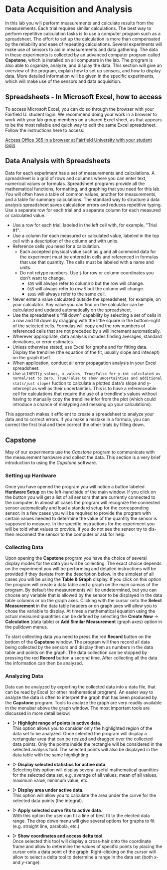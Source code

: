 # Data Acquisition and Analysis

In this lab you will perform measurements and calculate results from the measurements. Each trial requires similar calculations. The best way to perform repetitive calculation tasks is to use a computer program such as a spreadsheet. The effort to set up the calculation is more than compensated by the reliability and ease of repeating calculations. Several experiments will make use of sensors to aid in measurements and data gathering. The data in these experiments is collected by an advanced computer program called **Capstone**, which is installed on all computers in the lab. The program is also able to organize, analyze, and display the data. This section will give an overview of the program, explain how to set up sensors, and how to display data. More detailed information will be given in the specific experiments, which will make use of the sensors and data acquisition.

## Spreadsheets - In Microsoft Excel, how to access

To access Microsoft Excel, you can do so through the browser with your Fairfield U. student login. We recommend doing your work in a browser to work with your lab group members on a shared Excel sheet, as that appears to be the most reliable and quick way to edit the same Excel spreadsheet. Follow the instructions here to access:

<a href="https://fairfield-university.atlassian.net/wiki/spaces/ITSKB/pages/30345528/Office+365+at+Fairfield+University" target="_blank">Access Office 365 in a browser at Fairfield University with your student login</a>



## Data Analysis with Spreadsheets

Data for each experiment has a set of measurements and calculations.
A spreadsheet is a grid of rows and columns where you can enter text, numerical values or formulas.
Spreadsheet programs provide all the mathematical functions, formatting, and graphing that you need for this lab.
You will often have a table of common values, another for measurements, and a table for summary calculations.
The standard way to structure a data analysis spreadsheet saves calculation errors and reduces repetitive typing.
Use a separate row for each trial and a separate column for each measured or calculated value.

- Use a row for each trial, labeled in the left cell with, for example, "Trial #1".
- Use a column for each measured or calculated value, labeled in the top cell with a description of the column and with units.
- Reference cells you need for a calculation.
  - Each accepted physical value such as $g$ and all commond data for the experiment must be entered in cells and referenced in formulas that use that quantity. The cells must be labeled with a name and units.
  - Do not retype numbers. Use `$` for row or column coordinates you don't want to change. 
    - `$D5` will always refer to column `D` but the row will change.
    - `D$5` will always refer to row `5` but the column will change. 
    - `$D$5` will always refer to the same cell.
- Never enter a value calculated outside the spreadsheet, for example, on your calculator. Any value you can find on the calculator can be calculated and updated automatically on the spreadsheet.
- Use the spreadsheet's "fill down" capability by selecting a set of cells in a row and fill down by dragging with the little square in the bottom-right of the selected cells. Formulas will copy and the row numbers of referenced cells that are not preceded by `$` will increment automatically.
- Wherever appropriate, data analysis includes finding averages, standard deviations, or error esitmates.
- Unless otherwise stated, use Excel for graphs and for fitting data. Display the trendline (the equation of the fit, usually slope and intecept) on the graph itself.
- When application, conduct all error propagation analysis in your Excel spreadsheet.
- Use `=LINEST(y_values, x_values, True/False for y-int calculated as normal/set to zero, True/False to show uncertainties and additional stats/just slope)` fuction to calculate a plotted data's slope and y-intercept as well as their uncertainties. This is to have a referenceable cell for calculations that require the use of a trendline's values without having to manually copy the trendline infor from the plot (which could introduce a chance of mistyping and messing up your calculations).

This approach makes it efficient to create a spreadsheet to analyze your data and to correct errors. If you make a mistake in a formula, you can correct the first trial and then correct the other trials by filling down.

## Capstone

May of our experiments use the *Capstone* program to communicate with the measurement hardware and collect the data. This section is a very brief introduction to using the *Capstone* software.

### Setting up Hardware

Once you have opened the program you will notice a button labeled **Hardware Setup** on the left-hand side of the main window. If you click on the button you will get a list of all sensors that are currently connected to the computer. In almost all cases the program will recognize the connected sensor automatically and load a standard setup for the corresponding sensor. In a few cases you will be required to provide the program with certain values needed to determine the value of the quantity the sensor is supposed to measure. In the specific instructions for the experiment you will be told what values to provide. If you do not see the sensor try to dis- then reconnect the sensor to the computer or ask for help.

### Collecting Data

Upon opening the **Capstone** program you have the choice of several display modes for the data you will be collecting. The exact choice depends on the experiment you will be performing and detailed instructions will be provided if they deviate from the description below. In the simplest of all cases you will be using the **Table & Graph** display. If you click on this option the program will create a data table and a graph on the main canvas of the program. By default the measurements will be undetermined, but you can choose any variable that is allowed by the sensor to be displayed in the data table columns or on the graph axes. Clicking with the cursor onto the **Select Measurement** in the data table headers or on graph axes will allow you to chose the variable to display. At times a mathematical equation using the actual measured quantities can be defined by selecting the **Create New** → **Calculation** (data table) or **Add Similar Measurement** (graph axes) option in the pulldown menus.

To start collecting data you need to press the red **Record** button on the bottom of the **Capstone** window. The program will then record all data being collected by the sensors and display them as numbers in the data table and points on the graph. The data collection can be stopped by pressing the red **Record** button a second time. After collecting all the data the information can then be analyzed.

### Analyzing Data

Data can be analyzed by exporting the collected data into a data file, that can be read by Excel (or other mathematical program). An easier way to analyze the data is often to interpret the graph that has been produced by the **Capstone** program. Tools to analyze the graph are very readily available in the menubar above the graph window. The most important tools are discussed in more detail below:

- ▷ **Highlight range of points in active data**.  
  This option allows you to consider only the highlighted region of the data set to be analyzed. Once selected the program will display a rectangular area that can be resized and dragged over the collected data points. Only the points inside the rectangle will be considered in the selected analysis tool. The selected points will also be displayed in the data table with the same highlighting.

- ▷ **Display selected statistics for active data**.  
  Selecting this option will display several useful mathematical quantities for the selected data set, e.g. average of all values, mean of all values, maximum value, minimum value, etc.

- ▷ **Display area under active data**.  
  This option will allow you to calculate the area under the curve for the selected data points (the integral).

- ▷ **Apply selected curve fits to active data**.  
  With this option the user can fit a line of best fit to the elected data range. The drop down menu will give several options for graphs to fit (e.g. straight line, parabola, etc.)

- ▷ **Show coordinates and access delta tool**.  
  Once selected this tool will display a cross-hair onto the coordinate frame and allow to determine the values of specific points by placing the cursor onto a data point of the graph. Right-clicking on the cursor will allow to select a delta tool to determine a range in the data set (both $x$- and $y$-range).